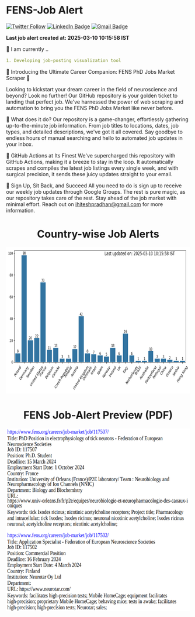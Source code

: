 # FENS-Job Alert

[![Twitter Follow](https://img.shields.io/twitter/follow/pradhitesh?style=social)](https://twitter.com/intent/follow?screen_name=pradhitesh)
[![LinkedIn Badge](https://img.shields.io/badge/-LinkedIn-blue?style=social&logo=Linkedin&logoColor=blue&link=https://www.linkedin.com/in/pradhanhitesh/)](https://www.linkedin.com/in/pradhanhitesh/)
[![Gmail Badge](https://img.shields.io/badge/-ihiteshpradhan@gmail.com-c14438?style=social&logo=Gmail&logoColor=red&link=mailto:ihiteshpradhan@gmail.com)](mailto:ihiteshpradhan@gmail.com)

<b> Last job alert created at: 2025-03-10 10:15:58 IST </b>

🔨 I am currently ..
```yaml
1. Developing job-posting visualization tool 
```

🌟 Introducing the Ultimate Career Companion: FENS PhD Jobs Market Scraper 🌟

Looking to kickstart your dream career in the field of neuroscience and beyond? Look no further! Our GitHub repository is your golden ticket to landing that perfect job. We've harnessed the power of web scraping and automation to bring you the FENS PhD Jobs Market like never before.

🚀 What does it do?
Our repository is a game-changer, effortlessly gathering up-to-the-minute job information. From job titles to locations, dates, job types, and detailed descriptions, we've got it all covered. Say goodbye to endless hours of manual searching and hello to automated job updates in your inbox.

🤖 GitHub Actions at Its Finest
We've supercharged this repository with GitHub Actions, making it a breeze to stay in the loop. It automatically scrapes and compiles the latest job listings every single week, and with surgical precision, it sends these juicy updates straight to your email.

📧 Sign Up, Sit Back, and Succeed
All you need to do is sign up to receive our weekly job updates through Google Groups. The rest is pure magic, as our repository takes care of the rest. Stay ahead of the job market with minimal effort. Reach out on ihiteshpradhan@gmail.com for more information.

<h1 align = "center">Country-wise Job Alerts</h1>
<p align="center">
    <img src="CountryCount_1032025101558.png" width="750" height="400">
</p>

<h1 align = "center">FENS Job-Alert Preview (PDF)</h1>
<p align="center">
    <img src="Job_AlertPreview.png" width="650" height="500">
</p>